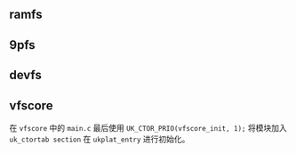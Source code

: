 ## ramfs

## 9pfs

## devfs

## vfscore
在 `vfscore` 中的 `main.c` 最后使用 `UK_CTOR_PRIO(vfscore_init, 1);` 将模块加入 `uk_ctortab section` 在 `ukplat_entry` 进行初始化。